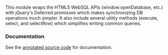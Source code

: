 This module wraps the HTML5 WebSQL APIs (window.openDatabase, etc.) with jQuery's Deferred promisses which makes synchronizing DB operations much simpler.
It also include several utility methods (execute, select, and selectRow) which simplifies writing common queries.

### Documentation ###
See the [annotated source code](http://websql-js.googlecode.com/hg/docs/websql.html) for documentation.